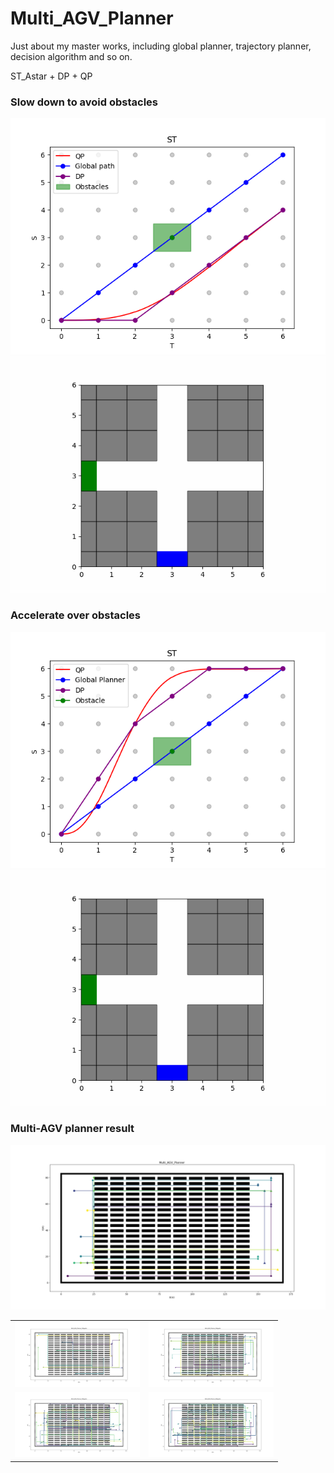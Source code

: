 # Multi_AGV_Planner
Just about my master works, including global planner, trajectory planner, decision algorithm and so on. 

ST_Astar + DP + QP

### Slow down to avoid obstacles
<div align=center>
<img src=https://github.com/Qin1143/Multi_AGV_Planner/blob/main/Figures/low-speed02.png>
</div>
<div align=center>
<img src=https://github.com/Qin1143/Multi_AGV_Planner/blob/main/Figures/low-speed02.gif>
</div>

### Accelerate over obstacles
<div align=center>
<img src=https://github.com/Qin1143/Multi_AGV_Planner/blob/main/Figures/high-speed.PNG>
</div>
<div align=center>
<img src=https://github.com/Qin1143/Multi_AGV_Planner/blob/main/Figures/high-speed.gif>
</div>

### Multi-AGV planner result
<div align=center>
<img src=https://github.com/Qin1143/Multi_AGV_Planner/blob/main/Figures/STAstar_gx_10agents.png>
</div>

<table>
  <tr>
    <td><img src=https://github.com/Qin1143/Multi_AGV_Planner/blob/main/Figures/10agents_redom.png alt="Image 1" width="200"/></td>
    <td><img src=https://github.com/Qin1143/Multi_AGV_Planner/blob/main/Figures/20agents_redom.png alt="Image 2" width="200"/></td>
  </tr>
  <tr>
    <td><img src=https://github.com/Qin1143/Multi_AGV_Planner/blob/main/Figures/30agents_redom.png alt="Image 3" width="200"/></td>
    <td><img src=https://github.com/Qin1143/Multi_AGV_Planner/blob/main/Figures/40agents_redom.png alt="Image 4" width="200"/></td>
  </tr>
</table>